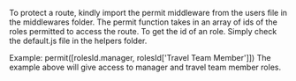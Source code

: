 To protect a route, kindly import the permit middleware from the users file in the middlewares folder. 
The permit function takes in an array of ids of the roles permitted to access the route.
To get the id of an role. Simply check the default.js file in the helpers folder.

Example: permit([rolesId.manager, rolesId['Travel Team Member']])
The example above will give access to manager and travel team member roles.